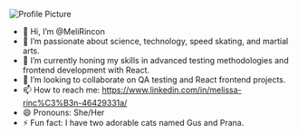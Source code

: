 ![Profile Picture](ruta/de/tu/foto.jpg)

- 👋 Hi, I’m @MeliRincon
- 👀 I’m passionate about science, technology, speed skating, and martial arts.
- 🌱 I’m currently honing my skills in advanced testing methodologies and frontend development with React.
- 💞️ I’m looking to collaborate on QA testing and React frontend projects.
- 📫 How to reach me: https://www.linkedin.com/in/melissa-rinc%C3%B3n-46429331a/
- 😄 Pronouns: She/Her
- ⚡ Fun fact: I have two adorable cats named Gus and Prana.


<!---
MeliRincon/MeliRincon is a ✨ special ✨ repository because its `README.md` (this file) appears on your GitHub profile.
You can click the Preview link to take a look at your changes.
--->
